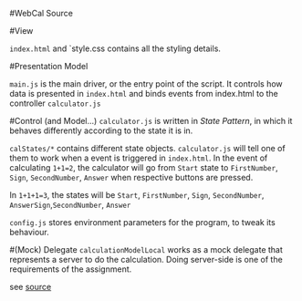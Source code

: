 #WebCal Source

#View

`index.html` and `style.css contains all the styling details. 

#Presentation Model

`main.js` is the main driver, or the entry point of the script. It controls how data is presented in `index.html` and binds events from index.html to the controller `calculator.js`

#Control (and Model...)
`calculator.js` is written in _State Pattern_, in which it behaves differently according to the state it is in.

`calStates/*` contains different state objects. `calculator.js` will tell one of them to work when a event is triggered in `index.html`. In the event of calculating `1+1=2`, the calculator will go from `Start` state to `FirstNumber`, `Sign`, `SecondNumber`, `Answer` when respective buttons are pressed.

In `1+1+1=3`, the states will be  `Start`, `FirstNumber`, `Sign`, `SecondNumber`, `AnswerSign`,`SecondNumber`, `Answer`

`config.js` stores environment parameters for the program, to tweak its behaviour.

#(Mock) Delegate
`calculationModelLocal` works as a mock delegate that represents a server to do the calculation. Doing server-side is one of the requirements of the assignment.


see [source][1]

[1]:https://github.com/vicksonzero/WebCal/tree/master/src

